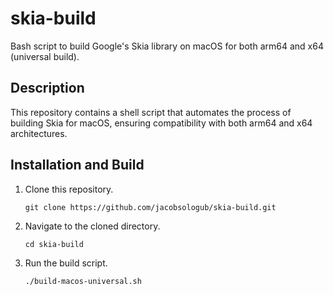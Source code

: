 # skia-build

Bash script to build Google's Skia library on macOS for both arm64 and x64 (universal build).

## Description

This repository contains a shell script that automates the process of building Skia for macOS, ensuring compatibility with both arm64 and x64 architectures.

## Installation and Build

1. Clone this repository.
   ```
   git clone https://github.com/jacobsologub/skia-build.git
   ```
3. Navigate to the cloned directory.
   ```
   cd skia-build
   ```
5. Run the build script.
   ```
   ./build-macos-universal.sh
   ```
